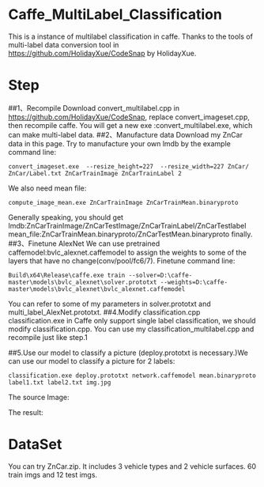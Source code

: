 # Caffe_MultiLabel_Classification
This is a instance of multilabel classification in caffe. Thanks to the tools of multi-label data conversion tool in https://github.com/HolidayXue/CodeSnap by HolidayXue. 
# Step
##1、Recompile
Download convert_multilabel.cpp in https://github.com/HolidayXue/CodeSnap, replace convert_imageset.cpp, then recompile caffe. You will get a new exe :convert_multilabel.exe, which can make multi-label data.
##2、Manufacture data
Download my ZnCar data in this page. Try to manufacture your own lmdb by the example command line:
```
convert_imageset.exe  --resize_height=227  --resize_width=227 ZnCar/ ZnCar/Label.txt ZnCarTrainImage ZnCarTrainLabel 2
```
We also need mean file:
```
compute_image_mean.exe ZnCarTrainImage ZnCarTrainMean.binaryproto
```
Generally speaking, you should get lmdb:ZnCarTrainImage/ZnCarTestImage/ZnCarTrainLabel/ZnCarTestlabel mean_file:ZnCarTrainMean.binaryproto/ZnCarTestMean.binaryproto finally.
##3、Finetune AlexNet
We can use pretrained caffemodel:bvlc_alexnet.caffemodel to assign the weights to some of the layers that have no change(conv/pool/fc6/7). Finetune command line:
```
Build\x64\Release\caffe.exe train --solver=D:\caffe-master\models\bvlc_alexnet\solver.prototxt --weights=D:\caffe-master\models\bvlc_alexnet\bvlc_alexnet.caffemodel
```
You can refer to some of my parameters in solver.prototxt and multi_label_AlexNet.prototxt.
##4.Modify classification.cpp
classification.exe in Caffe only support single label classification, we should modify classification.cpp. You can use my classification_multilabel.cpp and recompile just like step.1

##5.Use our model to classify a picture
(deploy.prototxt is necessary.)We can use our model to classify a picture for 2 labels:
```
classification.exe deploy.prototxt network.caffemodel mean.binaryproto label1.txt label2.txt img.jpg
```
The source Image:

The result:

# DataSet
You can try ZnCar.zip. It includes 3 vehicle types and 2 vehicle surfaces.  60 train imgs and 12 test imgs.



